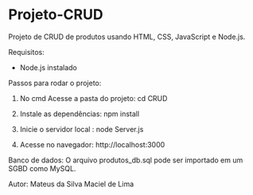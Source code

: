 # Projeto-CRUD
Projeto de CRUD de produtos usando HTML, CSS, JavaScript e Node.js.

Requisitos:
- Node.js instalado

Passos para rodar o projeto:
1. No cmd Acesse a pasta do projeto:
   cd CRUD

2. Instale as dependências:
   npm install

3. Inicie o servidor local :
   node Server.js

4. Acesse no navegador:
   http://localhost:3000

Banco de dados:
O arquivo produtos_db.sql pode ser importado em um SGBD como MySQL.

Autor: Mateus da Silva Maciel de Lima
